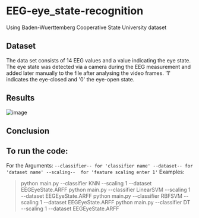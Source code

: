 # EEG-eye_state-recognition
Using Baden-Wuerttemberg Cooperative State University dataset
## Dataset
The data set consists of 14 EEG values and a value indicating the eye state. The eye state was detected via a camera during the EEG measurement and added later manually to the file after analysing the video frames. '1' indicates the eye-closed and '0' the eye-open state. 
## Results
![image](https://user-images.githubusercontent.com/33070648/178268767-a5e6c17b-f547-45ef-9a0f-426d9bf1d035.png)

## Conclusion

## To run the code:
For the Arguments:
`--classifier-- for 'classifier name'
--dataset-- for 'dataset name'
--scaling--  for 'feature scaling enter 1'`
Examples:
>python main.py --classifier  KNN --scaling 1  --dataset  EEGEyeState.ARFF
>python main.py --classifier LinearSVM --scaling 1  --dataset  EEGEyeState.ARFF
>python main.py --classifier RBFSVM --scaling 1  --dataset  EEGEyeState.ARFF
>python main.py --classifier DT --scaling 1  --dataset  EEGEyeState.ARFF
